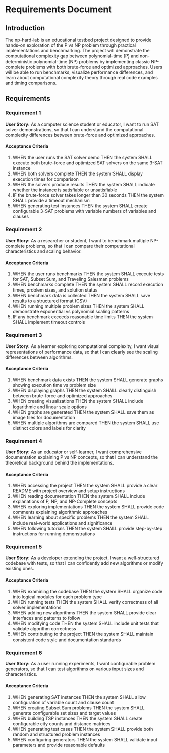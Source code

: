# Requirements Document

## Introduction

The np-hard-lab is an educational testbed project designed to provide hands-on exploration of the P vs NP problem through practical implementations and benchmarking. The project will demonstrate the computational complexity gap between polynomial-time (P) and non-deterministic polynomial-time (NP) problems by implementing classic NP-complete problems with both brute-force and optimized approaches. Users will be able to run benchmarks, visualize performance differences, and learn about computational complexity theory through real code examples and timing comparisons.

## Requirements

### Requirement 1

**User Story:** As a computer science student or educator, I want to run SAT solver demonstrations, so that I can understand the computational complexity differences between brute-force and optimized approaches.

#### Acceptance Criteria

1. WHEN the user runs the SAT solver demo THEN the system SHALL execute both brute-force and optimized SAT solvers on the same 3-SAT instance
2. WHEN both solvers complete THEN the system SHALL display execution times for comparison
3. WHEN the solvers produce results THEN the system SHALL indicate whether the instance is satisfiable or unsatisfiable
4. IF the brute-force solver takes longer than 30 seconds THEN the system SHALL provide a timeout mechanism
5. WHEN generating test instances THEN the system SHALL create configurable 3-SAT problems with variable numbers of variables and clauses

### Requirement 2

**User Story:** As a researcher or student, I want to benchmark multiple NP-complete problems, so that I can compare their computational characteristics and scaling behavior.

#### Acceptance Criteria

1. WHEN the user runs benchmarks THEN the system SHALL execute tests for SAT, Subset Sum, and Traveling Salesman problems
2. WHEN benchmarks complete THEN the system SHALL record execution times, problem sizes, and solution status
3. WHEN benchmark data is collected THEN the system SHALL save results to a structured format (CSV)
4. WHEN running multiple problem sizes THEN the system SHALL demonstrate exponential vs polynomial scaling patterns
5. IF any benchmark exceeds reasonable time limits THEN the system SHALL implement timeout controls

### Requirement 3

**User Story:** As a learner exploring computational complexity, I want visual representations of performance data, so that I can clearly see the scaling differences between algorithms.

#### Acceptance Criteria

1. WHEN benchmark data exists THEN the system SHALL generate graphs showing execution time vs problem size
2. WHEN displaying graphs THEN the system SHALL clearly distinguish between brute-force and optimized approaches
3. WHEN creating visualizations THEN the system SHALL include logarithmic and linear scale options
4. WHEN graphs are generated THEN the system SHALL save them as image files for documentation
5. WHEN multiple algorithms are compared THEN the system SHALL use distinct colors and labels for clarity

### Requirement 4

**User Story:** As an educator or self-learner, I want comprehensive documentation explaining P vs NP concepts, so that I can understand the theoretical background behind the implementations.

#### Acceptance Criteria

1. WHEN accessing the project THEN the system SHALL provide a clear README with project overview and setup instructions
2. WHEN reading documentation THEN the system SHALL include explanations of P, NP, and NP-Complete concepts
3. WHEN exploring implementations THEN the system SHALL provide code comments explaining algorithmic approaches
4. WHEN learning about specific problems THEN the system SHALL include real-world applications and significance
5. WHEN following tutorials THEN the system SHALL provide step-by-step instructions for running demonstrations

### Requirement 5

**User Story:** As a developer extending the project, I want a well-structured codebase with tests, so that I can confidently add new algorithms or modify existing ones.

#### Acceptance Criteria

1. WHEN examining the codebase THEN the system SHALL organize code into logical modules for each problem type
2. WHEN running tests THEN the system SHALL verify correctness of all solver implementations
3. WHEN adding new algorithms THEN the system SHALL provide clear interfaces and patterns to follow
4. WHEN modifying code THEN the system SHALL include unit tests that validate algorithm correctness
5. WHEN contributing to the project THEN the system SHALL maintain consistent code style and documentation standards

### Requirement 6

**User Story:** As a user running experiments, I want configurable problem generators, so that I can test algorithms on various input sizes and characteristics.

#### Acceptance Criteria

1. WHEN generating SAT instances THEN the system SHALL allow configuration of variable count and clause count
2. WHEN creating Subset Sum problems THEN the system SHALL generate configurable set sizes and target values
3. WHEN building TSP instances THEN the system SHALL create configurable city counts and distance matrices
4. WHEN generating test cases THEN the system SHALL provide both random and structured problem instances
5. WHEN configuring generators THEN the system SHALL validate input parameters and provide reasonable defaults
